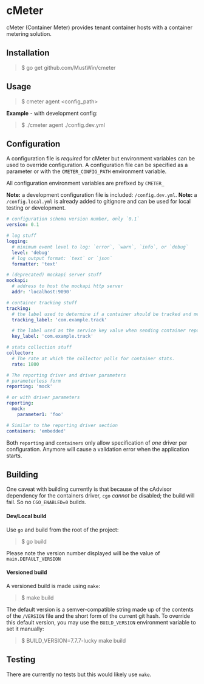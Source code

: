 # cMeter

cMeter (Container Meter) provides tenant container hosts with a container metering solution. 

## Installation

> $ go get github.com/MustWin/cmeter

## Usage

> $ cmeter agent <config_path>

**Example** - with development config:

> $ ./cmeter agent ./config.dev.yml


## Configuration

A configuration file is *required* for cMeter but environment variables can be used to override configuration. A configuration file can be specified as a parameter or with the `CMETER_CONFIG_PATH` environment variable. 

All configuration environment variables are prefixed by `CMETER_`

**Note:** a development configuration file is included: `/config.dev.yml`. 
**Note:** a `/config.local.yml` is already added to gitignore and can be used for local testing or development.


```yaml
# configuration schema version number, only `0.1`
version: 0.1

# log stuff
logging:
  # minimum event level to log: `error`, `warn`, `info`, or `debug`
  level: 'debug'
  # log output format: `text` or `json`
  formatter: 'text'

# (deprecated) mockapi server stuff
mockapi:
  # address to host the mockapi http server
  addr: 'localhost:9090'

# container tracking stuff
tracking:
  # the label used to determine if a container should be tracked and metered
  tracking_label: 'com.example.track'

  # the label used as the service key value when sending container reports.
  key_label: 'com.example.track'

# stats collection stuff
collector:
  # The rate at which the collector polls for container stats.
  rate: 1800

# The reporting driver and driver parameters
# parameterless form
reporting: 'mock'

# or with driver parameters
reporting:
  mock:
    parameter1: 'foo'

# Similar to the reporting driver section
containers: 'embedded'

```

Both `reporting` and `containers` only allow specification of *one* driver per configuration. Anymore will cause a validation error when the application starts.

## Building

One caveat with building currently is that because of the cAdvisor dependency for the containers driver, `cgo` *cannot* be disabled; the build will fail. So no `CGO_ENABLED=0` builds.

#### Dev/Local build

Use `go` and build from the root of the project: 

> $ go build

Please note the version number displayed will be the value of `main.DEFAULT_VERSION`

#### Versioned build

A versioned build is made using `make`:

> $ make build

The default version is a semver-compatible string made up of the contents of the `/VERSION` file and the short form of the current git hash. To override this default version, you may use the `BUILD_VERSION` environment variable to set it manually:

> $ BUILD_VERSION=7.7.7-lucky make build

## Testing

There are currently no tests but this would likely use `make`.
